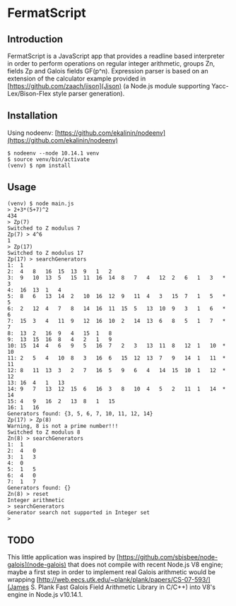 # FermatScript

## Introduction

FermatScript is a JavaScript app that  provides a readline based
interpreter in order to perform operations on
regular integer arithmetic, groups Zn, fields Zp and Galois
fields GF(p^n). Expression parser is based on an extension
of the calculator example provided
in [https://github.com/zaach/jison](Jison) (a Node.js module
supporting Yacc-Lex/Bison-Flex style parser generation).

## Installation

Using nodeenv: [https://github.com/ekalinin/nodeenv](https://github.com/ekalinin/nodeenv)

```
$ nodeenv --node 10.14.1 venv
$ source venv/bin/activate
(venv) $ npm install

```

## Usage

```
(venv) $ node main.js
> 2+3*(5+7)^2
434
> Zp(7)
Switched to Z modulus 7
Zp(7) > 4^6
1
> Zp(17)
Switched to Z modulus 17
Zp(17) > searchGenerators
1:	1
2:	4	8	16	15	13	9	1	2
3:	9	10	13	5	15	11	16	14	8	7	4	12	2	6	1	3	*	3
4:	16	13	1	4
5:	8	6	13	14	2	10	16	12	9	11	4	3	15	7	1	5	*	5
6:	2	12	4	7	8	14	16	11	15	5	13	10	9	3	1	6	*	6
7:	15	3	4	11	9	12	16	10	2	14	13	6	8	5	1	7	*	7
8:	13	2	16	9	4	15	1	8
9:	13	15	16	8	4	2	1	9
10:	15	14	4	6	9	5	16	7	2	3	13	11	8	12	1	10	*	10
11:	2	5	4	10	8	3	16	6	15	12	13	7	9	14	1	11	*	11
12:	8	11	13	3	2	7	16	5	9	6	4	14	15	10	1	12	*	12
13:	16	4	1	13
14:	9	7	13	12	15	6	16	3	8	10	4	5	2	11	1	14	*	14
15:	4	9	16	2	13	8	1	15
16:	1	16
Generators found: {3, 5, 6, 7, 10, 11, 12, 14}
Zp(17) > Zp(8)
Warning, 8 is not a prime number!!!
Switched to Z modulus 8
Zn(8) > searchGenerators
1:	1
2:	4	0
3:	1	3
4:	0
5:	1	5
6:	4	0
7:	1	7
Generators found: {}
Zn(8) > reset
Integer arithmetic
> searchGenerators
Generator search not supported in Integer set
>
```

## TODO

This little application was inspired by [https://github.com/sbisbee/node-galois](node-galois)
that does not compile with recent Node.js V8 engine; maybe a first step
in order to implement real Galois arithmetic would be wrapping
[http://web.eecs.utk.edu/~plank/plank/papers/CS-07-593/](James S. Plank Fast Galois Field Arithmetic
Library in C/C++) into V8's engine in Node.js v10.14.1.
